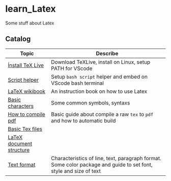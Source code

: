 # learn_Latex
Some stuff about Latex

## Catalog
|Topic|Describe|
|-|-|
|[Ínstall TeX Live](./Note/_000_TeXLive_overview/_001_install_TeXLive_environment.md)| Download TeXLive, install on Linux, setup PATH for VScode|
|[Script helper](./Note/_000_TeXLive_overview/_004_compile_to_tempfs.md)| Setup `bash script` helper and embed on VScode bash terminal|
|[LaTeX wikibook](./Note/_200_LaTeX_wikibook/_200_LateX_wikibook.md)| An instruction book on how to use Latex|
|[Basic characters](./Note/_200_LaTeX_wikibook/_202_basic_syntax.md)| Some common symbols, syntaxs|
|[How to compile pdf](./Note/_200_LaTeX_wikibook/_203_compile.md)| Basic guide about compile a raw `tex` to `pdf` and how to automatic build|
|[Basic Tex files](./Note/_200_LaTeX_wikibook/_204_pick_files_to_tex.md)| |
|[LaTeX document structure](./Note/_200_LaTeX_wikibook/_205_latex_document_structure.md)| |
|[Text format](./Note/_200_LaTeX_wikibook/_206_text_format.md)| Characteristics of line, text, paragraph format. Some color package and guide to set font, style and size of text|